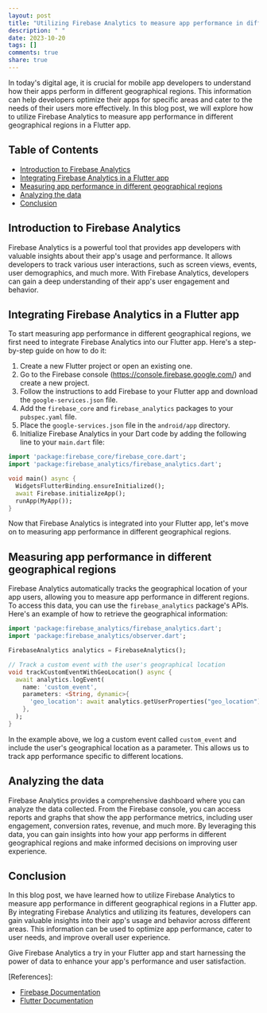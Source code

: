 ```yaml
---
layout: post
title: "Utilizing Firebase Analytics to measure app performance in different geographical regions in a Flutter app"
description: " "
date: 2023-10-20
tags: []
comments: true
share: true
---
```


In today's digital age, it is crucial for mobile app developers to understand how their apps perform in different geographical regions. This information can help developers optimize their apps for specific areas and cater to the needs of their users more effectively. In this blog post, we will explore how to utilize Firebase Analytics to measure app performance in different geographical regions in a Flutter app.

## Table of Contents
- [Introduction to Firebase Analytics](#introduction-to-firebase-analytics)
- [Integrating Firebase Analytics in a Flutter app](#integrating-firebase-analytics-in-a-flutter-app)
- [Measuring app performance in different geographical regions](#measuring-app-performance-in-different-geographical-regions)
- [Analyzing the data](#analyzing-the-data)
- [Conclusion](#conclusion)

## Introduction to Firebase Analytics

Firebase Analytics is a powerful tool that provides app developers with valuable insights about their app's usage and performance. It allows developers to track various user interactions, such as screen views, events, user demographics, and much more. With Firebase Analytics, developers can gain a deep understanding of their app's user engagement and behavior.

## Integrating Firebase Analytics in a Flutter app

To start measuring app performance in different geographical regions, we first need to integrate Firebase Analytics into our Flutter app. Here's a step-by-step guide on how to do it:

1. Create a new Flutter project or open an existing one.
2. Go to the Firebase console (https://console.firebase.google.com/) and create a new project.
3. Follow the instructions to add Firebase to your Flutter app and download the `google-services.json` file.
4. Add the `firebase_core` and `firebase_analytics` packages to your `pubspec.yaml` file.
5. Place the `google-services.json` file in the `android/app` directory.
6. Initialize Firebase Analytics in your Dart code by adding the following line to your `main.dart` file:

```dart
import 'package:firebase_core/firebase_core.dart';
import 'package:firebase_analytics/firebase_analytics.dart';

void main() async {
  WidgetsFlutterBinding.ensureInitialized();
  await Firebase.initializeApp();
  runApp(MyApp());
}
```

Now that Firebase Analytics is integrated into your Flutter app, let's move on to measuring app performance in different geographical regions.

## Measuring app performance in different geographical regions

Firebase Analytics automatically tracks the geographical location of your app users, allowing you to measure app performance in different regions. To access this data, you can use the `firebase_analytics` package's APIs. Here's an example of how to retrieve the geographical information:

```dart
import 'package:firebase_analytics/firebase_analytics.dart';
import 'package:firebase_analytics/observer.dart';

FirebaseAnalytics analytics = FirebaseAnalytics();

// Track a custom event with the user's geographical location
void trackCustomEventWithGeoLocation() async {
  await analytics.logEvent(
    name: 'custom_event',
    parameters: <String, dynamic>{
      'geo_location': await analytics.getUserProperties("geo_location"),
    },
  );
}
```

In the example above, we log a custom event called `custom_event` and include the user's geographical location as a parameter. This allows us to track app performance specific to different locations.

## Analyzing the data

Firebase Analytics provides a comprehensive dashboard where you can analyze the data collected. From the Firebase console, you can access reports and graphs that show the app performance metrics, including user engagement, conversion rates, revenue, and much more. By leveraging this data, you can gain insights into how your app performs in different geographical regions and make informed decisions on improving user experience.

## Conclusion

In this blog post, we have learned how to utilize Firebase Analytics to measure app performance in different geographical regions in a Flutter app. By integrating Firebase Analytics and utilizing its features, developers can gain valuable insights into their app's usage and behavior across different areas. This information can be used to optimize app performance, cater to user needs, and improve overall user experience.

Give Firebase Analytics a try in your Flutter app and start harnessing the power of data to enhance your app's performance and user satisfaction.

[References]: 
- [Firebase Documentation](https://firebase.google.com/docs/analytics)
- [Flutter Documentation](https://flutter.dev/docs)